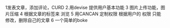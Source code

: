 1发表文章，添加评论，CURD 
2.用devise 提供用户基本功能 
3 图片上传功能，图片压缩 
4 根据文章的标签来 浏览 
5 用CANCAN 定制权限 根据用户的 权限 只能修改，删除自己的文章
6 一个简单的boke
